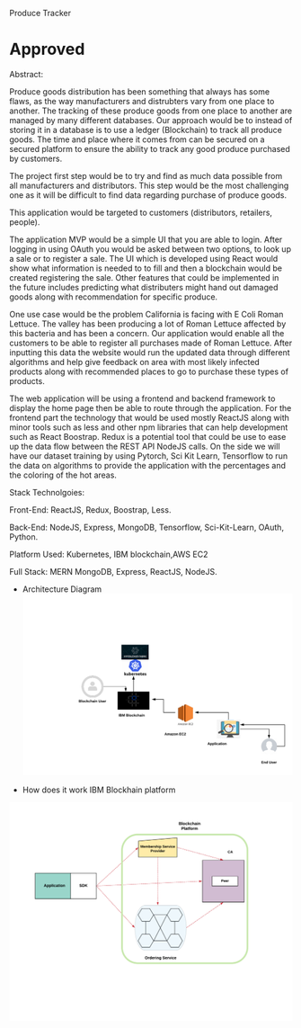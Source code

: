 ﻿Produce Tracker
# Approved

Abstract:


Produce goods distribution has been something that always has some flaws, as the way manufacturers and distrubters vary from one place to another. The tracking of these produce goods from one place to another are managed by many different databases. Our approach would be to instead of storing it in a database is to use a ledger (Blockchain) to track all produce goods. The time and place where it comes from can be secured on a secured platform to ensure the ability to track any good produce purchased by customers.


The project first step would be to try and find as much data possible from all manufacturers and distributors. This step would be the most challenging one as it will be difficult to find data regarding purchase of produce goods.


This application would be targeted to customers (distributors, retailers, people).


The application MVP would be a simple UI that you are able to login. After logging in using OAuth you would be asked between two options, to look up a sale or to register a sale. The UI which is developed using React would show what information is needed to to fill and then a blockchain would be created registering the sale. Other features that could be implemented in the future includes predicting what distributers might hand out damaged goods along with recommendation for specific produce.


One use case would be the problem California is facing with E Coli Roman Lettuce. The valley has been producing a lot of Roman Lettuce affected by this bacteria and has been a concern. Our application would enable all the customers to be able to register all purchases made of Roman Lettuce. After inputting this data the website would run the updated data through different algorithms and help give feedback on area with most likely infected products along with recommended places to go to purchase these types of products.




The web application will be using a frontend and backend framework to display the home page then be able to route through the application. For the frontend part the technology that would be used mostly ReactJS along with minor tools such as less and other npm libraries that can help development such as React Boostrap. Redux is a potential tool that could be use to ease up the data flow between the REST API NodeJS calls. On the side we will have our dataset training by using Pytorch, Sci Kit Learn, Tensorflow to run the data on algorithms to provide the application with the percentages and the coloring of the hot areas.


Stack Technolgoies:


Front-End: ReactJS, Redux, Boostrap, Less.


Back-End: NodeJS, Express, MongoDB, Tensorflow, Sci-Kit-Learn, OAuth, Python.


Platform Used: Kubernetes, IBM blockchain,AWS EC2


Full Stack: MERN MongoDB, Express, ReactJS, NodeJS.

* Architecture Diagram
![](images/architectureDiagram.PNG)


* How does it work IBM Blockhain platform

<img src="images/blockchain.png" width="700" hight="500">





